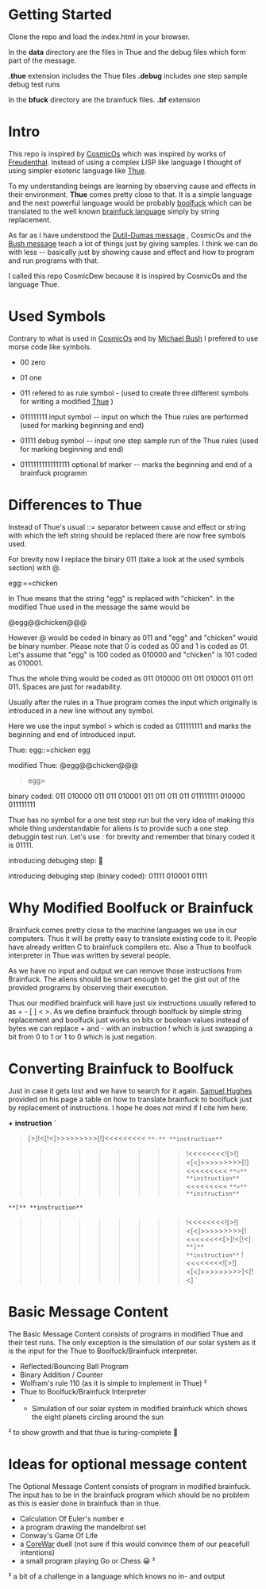 
# Getting Started

Clone the repo and load the index.html in your browser. 

In the **data** directory are the files in Thue and the debug files which form part of the message.

**.thue** extension includes the Thue files
**.debug** includes one step sample debug test runs 

In the **bfuck** directory are the brainfuck files.
**.bf** extension

# Intro 

This repo is inspired by [CosmicOs](https://cosmicos.github.io/) which was inspired by works of [Freudenthal](https://en.wikipedia.org/wiki/Lincos_language). Instead of using a complex LISP like language I thought of using simpler esoteric language like [Thue](https://en.wikipedia.org/wiki/Thue_(programming_language)).

To my understanding beings are learning by observing cause and effects in their environment. **Thue** comes pretty close to that.
It is a simple language and the next powerful language would be probably [boolfuck](https://esolangs.org/wiki/Boolfuck) which can be translated to the well known
[brainfuck language](https://en.wikipedia.org/wiki/Brainfuck) simply by string replacement.

As far as I have understood the [Dutil-Dumas message](https://en.wikipedia.org/wiki/Cosmic_Call) , CosmicOs and the [Bush message](https://en.wikipedia.org/wiki/Lone_Signal) teach a lot of things just by giving samples. I think we can do with less -- basically just by showing cause and effect and how to program and run programs with that.

I called this repo CosmicDew because it is inspired by CosmicOs and the language Thue.

# Used Symbols

Contrary to what is used in [CosmicOs](https://cosmicos.github.io/) and by [Michael Bush](https://en.wikipedia.org/wiki/Lone_Signal) I prefered to use morse code like symbols.

   - 00 zero
   - 01 one 
   - 011 refered to as rule symbol - (used to create three different symbols for writing a modified [Thue](https://en.wikipedia.org/wiki/Thue_(programming_language)) )
   - 011111111 input symbol -- input on which the Thue rules are performed (used for marking beginning and end) 
   - 01111 debug symbol -- input one step sample run of the Thue rules (used for marking beginning and end)
   
   - 01111111111111111 optional bf marker -- marks the beginning and end of a brainfuck programm
   
# Differences to Thue

  Instead of Thue's usual ::= separator between cause and effect or string with which the left string should be replaced
  there are now free symbols used.
  
  For brevity now I replace the binary 011 (take a look at the used symbols section) with @.
  
  egg:==chicken
  
  In Thue means that the string "egg" is replaced with "chicken".
  In the modified Thue used in the message the same would be
  
  @egg@@chicken@@@
  
  However @ would be coded in binary as 011 and "egg" and "chicken" would be binary number. 
  Please note that 0 is coded as 00 and 1 is coded as 01. Let's assume that "egg" is 100 coded
  as 010000 and "chicken" is 101 coded as 010001.
  
  Thus the whole thing would be coded as 011 010000 011 011 010001 011 011 011. 
  Spaces are just for readability.
  
  Usually after the rules in a Thue program comes the input which originally is introduced in a new line without any symbol.
  
  Here we use the input symbol > which is coded as 011111111 and marks the beginning and end of introduced input.
  
  Thue:
  egg::=chicken
  egg
  
  modified Thue: 
  @egg@@chicken@@@
  >egg>
  
  binary coded: 
  011 010000 011 011 010001 011 011 011 011 011111111 010000 011111111
  
  Thue has no symbol for a one test step run but the very idea of making this whole thing understandable for aliens
  is to provide such a one step debuggin test run. Let's use : for brevity and remember that binary coded it is 01111.
  
  introducing debuging step:
  :chicken:
  
  introducing debuging step (binary coded):
  01111 010001 01111      

# Why Modified Boolfuck or Brainfuck

Brainfuck comes pretty close to the machine languages we use in our computers. Thus it will be pretty easy to translate existing
code to it. People have already written C to brainfuck compilers etc. Also a Thue to boolfuck interpreter in Thue was written by several people. 

As we have no input and output we can remove those instructions from Brainfuck. The aliens should be smart enough to get the gist out of the provided programs
by observing their execution.

Thus our modified brainfuck will have just six instructions usually refered to as + - [ ] < >.
As we define brainfuck through boolfuck by simple string replacement and boolfuck just works on bits or boolean values instead of bytes we can replace + and - with
an instruction ! which is just swapping a bit from 0 to 1 or 1 to 0 which is just negation.

# Converting Brainfuck to Boolfuck

Just in case it gets lost and we have to search for it again.  [Samuel Hughes](http://samuelhughes.com/boof/) provided on his page a table on how to translate
brainfuck to boolfuck just by replacement of instructions. I hope he does not mind if I cite him here.

**+** **instruction**
`
 >[>]!<[!<]>>>>>>>>>[!]<<<<<<<<<
`
**-** **instruction**
`
 >>>>>>>>>!<<<<<<<<![>!]<[<]>>>>>>>>>[!]<<<<<<<<<
`
**<** **instruction**
`
 <<<<<<<<<
`
**>** **instruction**
`
 >>>>>>>>>
`
**[** **instruction**
`
 >>>>>>>>>!<<<<<<<<![>!]<[<]>>>>>>>>>[!<<<<<<<<[>]!<[!<]
`
**]** **instruction**
`
 >>>>>>>>>!<<<<<<<<![>!]<[<]>>>>>>>>>]<[!<]
`

# Basic Message Content

The Basic Message Content consists of programs in modified Thue and their test runs. The only exception
is the simulation of our solar system as it is the input for the Thue to Boolfuck/Brainfuck interpreter.

  - Reflected/Bouncing Ball Program
  - Binary Addition / Counter
  - Wolfram's rule 110 (as it is simple to implement in Thue) ²
  - Thue to Boolfuck/Brainfuck Interpreter
  - - Simulation of our solar system in modified brainfuck which shows the eight planets circling around the sun
  
  ² to show growth and that thue is turing-complete 🤔️
  
# Ideas for optional message content

The Optional Message Content consists of program in modified brainfuck. The input has to be in the brainfuck program
which should be no problem as this is easier done in brainfuck than in thue. 
  
  - Calculation Of Euler's number e
  - a program drawing the mandelbrot set
  - Conway's Game Of Life
  - a [CoreWar](https://en.wikipedia.org/wiki/Core_War) duell (not sure if this would convince them of our peacefull intentions)
  - a small program playing Go or Chess 😀️ ²
  
  ² a bit of a challenge in a language which knows no in- and output
    
  
  
  
